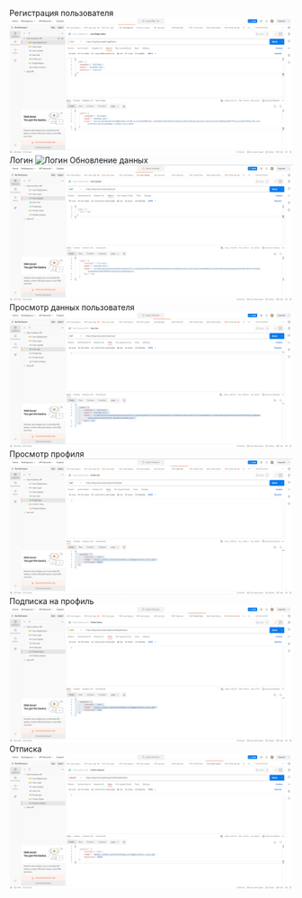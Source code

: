 Регистрация пользователя
![Регистрация пользователя](https://github.com/anikeev717/api/blob/main/2023-08-25%20033819.png)
Логин
![Логин](https://github.com/anikeev717/api/commit/a9cf68b82134ac55a7589dcb7e2497b498378f00)
Обновление данных
![Обновление данных](https://github.com/anikeev717/api/blob/main/2023-08-25%20033845.png)
Просмотр данных пользователя
![Просмотр данных пользователя](https://github.com/anikeev717/api/blob/main/2023-08-25%20033858.png)
Просмотр профиля
![Просмотр профиля](https://github.com/anikeev717/api/blob/main/2023-08-25%20033915.png)
Подписка на профиль
![Подписка](https://github.com/anikeev717/api/blob/main/2023-08-25%20033930.png)
Отписка
![Отписка](https://github.com/anikeev717/api/blob/main/2023-08-25%20033944.png)
